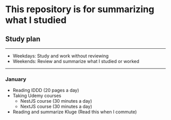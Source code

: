 # This repository is for summarizing what I studied

## Study plan

---
- Weekdays: Study and work without reviewing
- Weekends: Review and summarize what I studied or worked
---

### January

- Reading IDDD (20 pages a day)
- Taking Udemy courses
    - NestJS course (30 minutes a day)
    - NextJS course (30 minutes a day)
- Reading and summarize Kluge (Read this when I commute)
